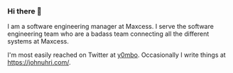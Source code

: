 ### Hi there 👋

I am a software engineering manager at Maxcess. I serve the software engineering team who are a badass team connecting all the different systems at Maxcess.

I'm most easily reached on Twitter at [y0mbo](https://twitter.com/y0mbo). Occasionally I write things at https://johnuhri.com/.
<!--
**y0mbo/y0mbo** is a ✨ _special_ ✨ repository because its `README.md` (this file) appears on your GitHub profile.

Here are some ideas to get you started:

- 🔭 I’m currently working on ...
- 🌱 I’m currently learning ...
- 👯 I’m looking to collaborate on ...
- 🤔 I’m looking for help with ...
- 💬 Ask me about ...
- 📫 How to reach me: ...
- 😄 Pronouns: ...
- ⚡ Fun fact: ...
-->
